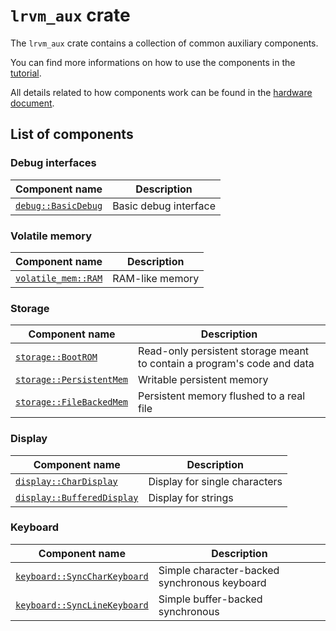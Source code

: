 # `lrvm_aux` crate

The `lrvm_aux` crate contains a collection of common auxiliary components.

You can find more informations on how to use the components in the [tutorial](../docs/Tutorial.md).

All details related to how components work can be found in the [hardware document](../docs/Hardware.md).

## List of components

### Debug interfaces

| Component name                            | Description           |
| ----------------------------------------- | --------------------- |
| [`debug::BasicDebug`](src/debug/basic.rs) | Basic debug interface |

### Volatile memory

| Component name                                 | Description     |
| ---------------------------------------------- | --------------- |
| [`volatile_mem::RAM`](src/volatile_mem/ram.rs) | RAM-like memory |

### Storage

| Component name                                         | Description                                                             |
| ------------------------------------------------------ | ----------------------------------------------------------------------- |
| [`storage::BootROM`](src/storage/bootrom.rs)           | Read-only persistent storage meant to contain a program's code and data |
| [`storage::PersistentMem`](src/storage/persistent.rs)  | Writable persistent memory                                              |
| [`storage::FileBackedMem`](src/storage/file_backed.rs) | Persistent memory flushed to a real file                                |

### Display

| Component name                                        | Description                   |
| ----------------------------------------------------- | ----------------------------- |
| [`display::CharDisplay`](src/display/character.rs)    | Display for single characters |
| [`display::BufferedDisplay`](src/display/buffered.rs) | Display for strings           |

### Keyboard

| Component name                                            | Description                                  |
| --------------------------------------------------------- | -------------------------------------------- |
| [`keyboard::SyncCharKeyboard`](src/keyboard/sync_char.rs) | Simple character-backed synchronous keyboard |
| [`keyboard::SyncLineKeyboard`](src/keyboard/sync_line.rs) | Simple buffer-backed synchronous             |
